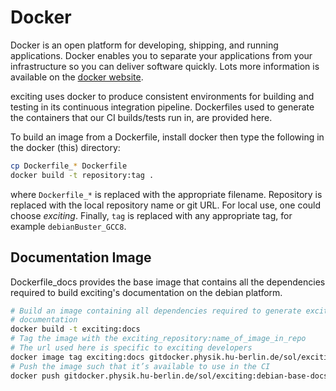 # Docker

Docker is an open platform for developing, shipping, and running applications.
Docker enables you to separate your applications from your infrastructure so
you can deliver software quickly. Lots more information is available on the
[docker website](https://www.docker.com).

exciting uses docker to produce consistent environments for building and
testing in its continuous integration pipeline. Dockerfiles used to
generate the containers that our CI builds/tests run in, are provided here.

To build an image from a Dockerfile, install docker then type the following in
the docker (this) directory:

```bash
cp Dockerfile_* Dockerfile
docker build -t repository:tag . 
```

where `Dockerfile_*` is replaced with the appropriate filename. Repository is
replaced with the local repository name or git URL. For local use, one could
choose *exciting*. Finally, `tag` is replaced with any appropriate tag, for
example `debianBuster_GCC8`.


## Documentation Image

Dockerfile_docs provides the base image that contains all the dependencies
required to build exciting's documentation on the debian platform.

```bash
# Build an image containing all dependencies required to generate exciting’s
# documentation
docker build -t exciting:docs 
# Tag the image with the exciting_repository:name_of_image_in_repo
# The url used here is specific to exciting developers 
docker image tag exciting:docs gitdocker.physik.hu-berlin.de/sol/exciting:debian-base-docs
# Push the image such that it’s available to use in the CI 
docker push gitdocker.physik.hu-berlin.de/sol/exciting:debian-base-docs
```
